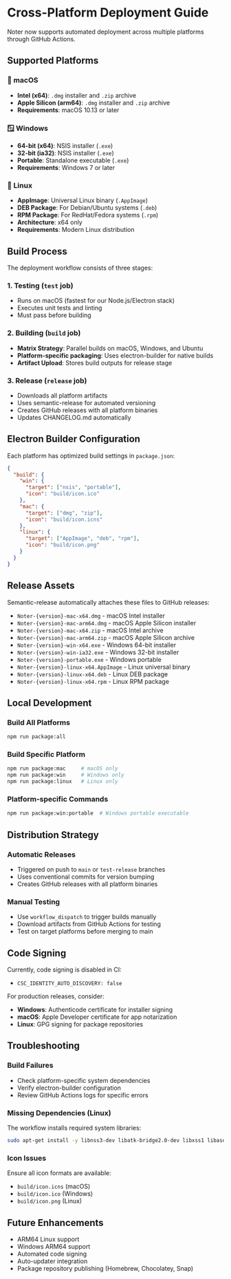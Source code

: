 # Cross-Platform Deployment Guide

Noter now supports automated deployment across multiple platforms through GitHub Actions.

## Supported Platforms

### 🍎 macOS
- **Intel (x64)**: `.dmg` installer and `.zip` archive
- **Apple Silicon (arm64)**: `.dmg` installer and `.zip` archive
- **Requirements**: macOS 10.13 or later

### 🪟 Windows
- **64-bit (x64)**: NSIS installer (`.exe`)
- **32-bit (ia32)**: NSIS installer (`.exe`) 
- **Portable**: Standalone executable (`.exe`)
- **Requirements**: Windows 7 or later

### 🐧 Linux
- **AppImage**: Universal Linux binary (`.AppImage`)
- **DEB Package**: For Debian/Ubuntu systems (`.deb`)
- **RPM Package**: For RedHat/Fedora systems (`.rpm`)
- **Architecture**: x64 only
- **Requirements**: Modern Linux distribution

## Build Process

The deployment workflow consists of three stages:

### 1. Testing (`test` job)
- Runs on macOS (fastest for our Node.js/Electron stack)
- Executes unit tests and linting
- Must pass before building

### 2. Building (`build` job)
- **Matrix Strategy**: Parallel builds on macOS, Windows, and Ubuntu
- **Platform-specific packaging**: Uses electron-builder for native builds
- **Artifact Upload**: Stores build outputs for release stage

### 3. Release (`release` job)
- Downloads all platform artifacts
- Uses semantic-release for automated versioning
- Creates GitHub releases with all platform binaries
- Updates CHANGELOG.md automatically

## Electron Builder Configuration

Each platform has optimized build settings in `package.json`:

```json
{
  "build": {
    "win": {
      "target": ["nsis", "portable"],
      "icon": "build/icon.ico"
    },
    "mac": {
      "target": ["dmg", "zip"],
      "icon": "build/icon.icns"
    },
    "linux": {
      "target": ["AppImage", "deb", "rpm"],
      "icon": "build/icon.png"
    }
  }
}
```

## Release Assets

Semantic-release automatically attaches these files to GitHub releases:

- `Noter-{version}-mac-x64.dmg` - macOS Intel installer
- `Noter-{version}-mac-arm64.dmg` - macOS Apple Silicon installer
- `Noter-{version}-mac-x64.zip` - macOS Intel archive
- `Noter-{version}-mac-arm64.zip` - macOS Apple Silicon archive
- `Noter-{version}-win-x64.exe` - Windows 64-bit installer
- `Noter-{version}-win-ia32.exe` - Windows 32-bit installer
- `Noter-{version}-portable.exe` - Windows portable
- `Noter-{version}-linux-x64.AppImage` - Linux universal binary
- `Noter-{version}-linux-x64.deb` - Linux DEB package
- `Noter-{version}-linux-x64.rpm` - Linux RPM package

## Local Development

### Build All Platforms
```bash
npm run package:all
```

### Build Specific Platform
```bash
npm run package:mac     # macOS only
npm run package:win     # Windows only  
npm run package:linux   # Linux only
```

### Platform-specific Commands
```bash
npm run package:win:portable  # Windows portable executable
```

## Distribution Strategy

### Automatic Releases
- Triggered on push to `main` or `test-release` branches
- Uses conventional commits for version bumping
- Creates GitHub releases with all platform binaries

### Manual Testing
- Use `workflow_dispatch` to trigger builds manually
- Download artifacts from GitHub Actions for testing
- Test on target platforms before merging to main

## Code Signing

Currently, code signing is disabled in CI:
- `CSC_IDENTITY_AUTO_DISCOVERY: false`

For production releases, consider:
- **Windows**: Authenticode certificate for installer signing
- **macOS**: Apple Developer certificate for app notarization
- **Linux**: GPG signing for package repositories

## Troubleshooting

### Build Failures
- Check platform-specific system dependencies
- Verify electron-builder configuration
- Review GitHub Actions logs for specific errors

### Missing Dependencies (Linux)
The workflow installs required system libraries:
```bash
sudo apt-get install -y libnss3-dev libatk-bridge2.0-dev libxss1 libasound2-dev
```

### Icon Issues
Ensure all icon formats are available:
- `build/icon.icns` (macOS)
- `build/icon.ico` (Windows)  
- `build/icon.png` (Linux)

## Future Enhancements

- ARM64 Linux support
- Windows ARM64 support
- Automated code signing
- Auto-updater integration
- Package repository publishing (Homebrew, Chocolatey, Snap)
